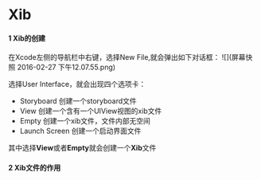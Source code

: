 # Xib
#### 1 Xib的创建
在Xcode左侧的导航栏中右键，选择New File,就会弹出如下对话框：
![](屏幕快照 2016-02-27 下午12.07.55.png)

选择User Interface，就会出现四个选项卡：
- Storyboard 创建一个storyboard文件
- View 创建一个含有一个UIView视图的xib文件
- Empty 创建一个xib文件，文件内部无空间
- Launch Screen 创建一个启动界面文件

其中选择**View**或者**Empty**就会创建一个**Xib**文件

#### 2 Xib文件的作用


